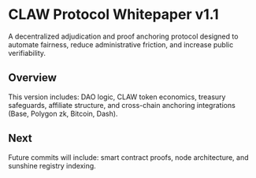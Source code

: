 # CLAW Protocol Whitepaper v1.1
A decentralized adjudication and proof anchoring protocol designed to automate fairness, reduce administrative friction, and increase public verifiability.

## Overview
This version includes: DAO logic, CLAW token economics, treasury safeguards, affiliate structure, and cross-chain anchoring integrations (Base, Polygon zk, Bitcoin, Dash).

## Next
Future commits will include: smart contract proofs, node architecture, and sunshine registry indexing.
